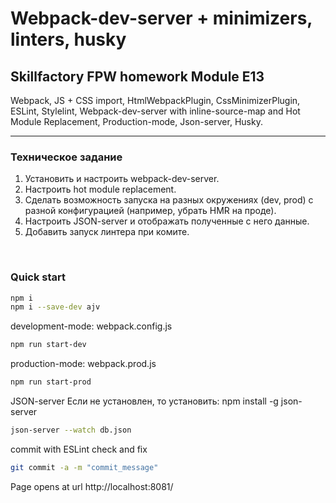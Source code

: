 # Webpack-dev-server + minimizers, linters, husky
## Skillfactory FPW homework Module E13

Webpack, JS + CSS import, HtmlWebpackPlugin, CssMinimizerPlugin, ESLint, Stylelint, Webpack-dev-server with inline-source-map and Hot Module Replacement, Production-mode, Json-server, Husky.
<hr>
<p> </p>

### Техническое задание  

1. Установить и настроить webpack-dev-server.
2. Настроить hot module replacement.
3. Сделать возможность запуска на разных окружениях (dev, prod) c разной конфигурацией (например, убрать HMR на проде).
4. Настроить JSON-server и отображать полученные с него данные.
5. Добавить запуск линтера при комите.
<br>

### Quick start


```bash
npm i
npm i --save-dev ajv
```

development-mode: webpack.config.js
```bash
npm run start-dev
```

production-mode: webpack.prod.js
```bash
npm run start-prod
```  

JSON-server
Если не установлен, то установить: npm install -g json-server 
```bash
json-server --watch db.json
```

commit with ESLint check and fix
```bash
git commit -a -m "commit_message"
```

Page opens at url http://localhost:8081/
